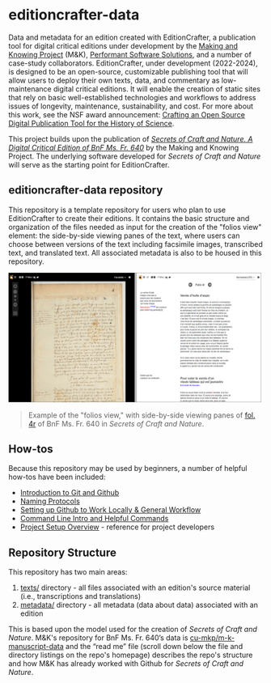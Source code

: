 # editioncrafter-data

Data and metadata for an edition created with EditionCrafter, a publication tool for digital critical editions under development by the [Making and Knowing Project](https://makingandknowing.org/) (M&K), [Performant Software Solutions](https://www.performantsoftware.com/), and a number of case-study collaborators. EditionCrafter, under development (2022-2024), is designed to be an open-source, customizable publishing tool that will allow users to deploy their own texts, data, and commentary as low-maintenance digital critical editions. It will enable the creation of static sites that rely on basic well-established technologies and workflows to address issues of longevity, maintenance, sustainability, and cost. For more about this work, see the NSF award announcement: [Crafting an Open Source Digital Publication Tool for the History of Science](https://www.nsf.gov/awardsearch/showAward?AWD_ID=2218218&HistoricalAwards=false).

This project builds upon the publication of *[Secrets of Craft and Nature. A Digital Critical Edition of BnF Ms. Fr. 640](https://edition640.makingandknowing.org/#/)* by the Making and Knowing Project. The underlying software developed for *Secrets of Craft and Nature* will serve as the starting point for EditionCrafter. 

## editioncrafter-data repository

This repository is a template repository for users who plan to use EditionCrafter to create their editions. It contains the basic structure and organization of the files needed as input for the creation of the "folios view" element: the side-by-side viewing panes of the text, where users can choose between versions of the text including facsimile images, transcribed text, and translated text. All associated metadata is also to be housed in this repository.

<img src="https://raw.githubusercontent.com/cu-mkp/edition-webpages/master/images/howtouse-dualpane.png" alt="how-to-use-dualpane" width="500">

> Example of the "folios view," with side-by-side viewing panes of [fol. 4r](https://edition640.makingandknowing.org/#/folios/4r/f/4r/tl) of BnF Ms. Fr. 640 in *Secrets of Craft and Nature*.


## How-tos

Because this repository may be used by beginners, a number of helpful how-tos have been included:
- [Introduction to Git and Github](how-tos/intro-to-github.md)
- [Naming Protocols](how-tos/naming-protocols.md)
- [Setting up Github to Work Locally & General Workflow](how-tos/github-local-setup-and-workflow.md)
- [Command Line Intro and Helpful Commands](how-tos/command-line.md)
- [Project Setup Overview](how-tos/project-setup.md) - reference for project developers

## Repository Structure

This repository has two main areas: 
1. [texts/](texts/) directory - all files associated with an edition's source material (i.e., transcriptions and translations)
2. [metadata/](metadata/) directory - all metadata (data about data) associated with an edition

This is based upon the model used for the creation of *Secrets of Craft and Nature*. M&K's repository for BnF Ms. Fr. 640’s data is [cu-mkp/m-k-manuscript-data](https://github.com/cu-mkp/m-k-manuscript-data) and the “read me” file (scroll down below the file and directory listings on the repo's homepage) describes the repo's structure and how M&K has already worked with Github for *Secrets of Craft and Nature*.
